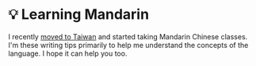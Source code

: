 # 💡 Learning Mandarin

I recently [moved to Taiwan](/blog/where-attention-leads) and started taking Mandarin Chinese classes. I'm these writing tips primarily to help me understand the concepts of the language. I hope it can help you too.
